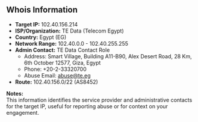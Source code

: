 ## Whois Information

- **Target IP:** 102.40.156.214
- **ISP/Organization:** TE Data (Telecom Egypt)
- **Country:** Egypt (EG)
- **Network Range:** 102.40.0.0 - 102.40.255.255
- **Admin Contact:** TE Data Contact Role
  - Address: Smart Village, Building A11-B90, Alex Desert Road, 28 Km, 6th October 12577, Giza, Egypt
  - Phone: +20-2-33320700
  - Abuse Email: abuse@te.eg
- **Route:** 102.40.156.0/22 (AS8452)

**Notes:**  
This information identifies the service provider and administrative contacts for the target IP, useful for reporting abuse or for context on your engagement.